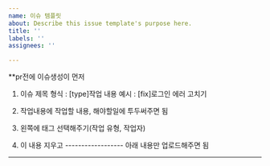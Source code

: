 ```yaml
---
name: 이슈 템플릿
about: Describe this issue template's purpose here.
title: ''
labels: ''
assignees: ''

---
```


**pr전에 이슈생성이 먼저
1. 이슈 제목 형식 :  [type]작업 내용
   예시 : [fix]로그인 에러 고치기

2. 작업내용에 작업할 내용, 해야할일에 투두써주면 됨

3. 왼쪽에 태그 선택해주기(작업 유형, 작업자)

4. 이 내용 지우고 ------------------ 아래 내용만 업로드해주면 됨
--------------------